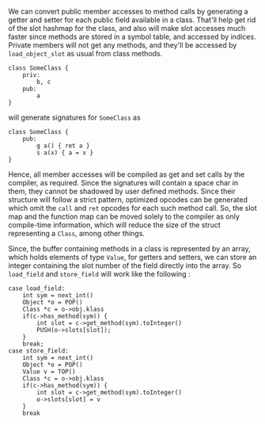 We can convert public member accesses to method calls by generating a getter 
and setter for each public field available in a class. That'll help get rid 
of the slot hashmap for the class, and also will make slot accesses much faster 
since methods are stored in a symbol table, and accessed by indices. Private 
members will not get any methods, and they'll be accessed by `load_object_slot` 
as usual from class methods.
```
class SomeClass {
    priv:
        b, c
    pub:
        a
}
```
will generate signatures for `SomeClass` as 
```
class SomeClass {
    pub:
        g a() { ret a }
        s a(x) { a = x }
}
```
Hence, all member accesses will be compiled as get and set calls by the 
compiler, as required. Since the signatures will contain a space char in them, 
they cannot be shadowed by user defined methods. Since their structure will 
follow a strict pattern, optimized opcodes can be generated which omit the 
`call` and `ret` opcodes for each such method call.
So, the slot map and the function map can be moved solely to the compiler as 
only compile-time information, which will reduce the size of the struct 
representing a `Class`, among other things.

Since, the buffer containing methods in a class is represented by an array, 
which holds elements of type `Value`, for getters and setters, we can store 
an integer containing the slot number of the field directly into the array. 
So `load_field` and `store_field` will work like the following :
```
case load_field:
    int sym = next_int()
    Object *o = POP()
    Class *c = o->obj.klass
    if(c->has_method(sym)) {
        int slot = c->get_method(sym).toInteger()
        PUSH(o->slots[slot]);
    }
    break;
case store_field:
    int sym = next_int()
    Object *o = POP()
    Value v = TOP()
    Class *c = o->obj.klass
    if(c->has_method(sym)) {
        int slot = c->get_method(sym).toInteger()
        o->slots[slot] = v
    }
    break
```
